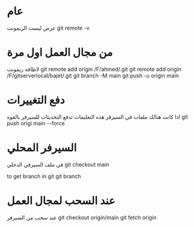 # عام
عرض ليست الريمونت
git remote -v

# من مجال العمل اول مرة
لاظافة ريمونت
git remote add origin  /F/ahmed/.git
git remote add origin  /F/gitserverlocal/bajet/.git
git branch -M main
git push -u origin main

# دفع التغييرات 
اذا كانت هنالك ملفات في السيرفر هذه التعليمات تدفع التحديثات للسيرفر بالقوة
git push origi main --force   

# السيرفر المحلي
في ملف السيرفي الدخلي 
git checkout main

to get branch in git
git branch


# عند السحب لمجال العمل
عند سحب من السيرفر
git checkout origin/main
git fetch origin 
